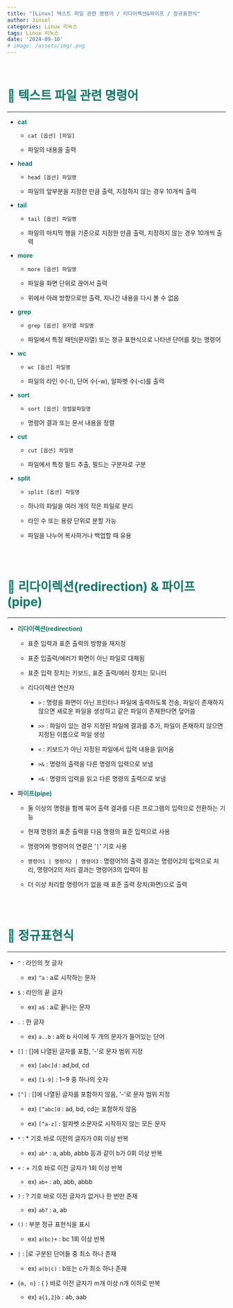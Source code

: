 ```yaml
---
title: "[Linux] 텍스트 파일 관련 명령어 / 리다이렉션&파이프 / 정규표현식"
author: Jinsol
categories: Linux 리눅스
tags: Linux 리눅스
date: '2024-09-10'
# image: /assets/img/.png
---
```


<br>

# <span style="color:#0D7C66">**🐧 텍스트 파일 관련 명령어**</span>
<hr>

- <span style="color:#0D7C66">**cat**</span>

  - ```cat [옵션] [파일]```
  
  - 파일의 내용을 출력

- <span style="color:#0D7C66">**head**</span>
  
  - ```head [옵션] 파일명```
  
  - 파일의 앞부분을 지정한 만큼 출력, 지정하지 않는 경우 10개씩 출력

- <span style="color:#0D7C66">**tail**</span>
  
  - ```tail [옵션] 파일명```
  
  - 파일의 마지막 행을 기준으로 지정한 만큼 출력, 지정하지 않는 경우 10개씩 출력

- <span style="color:#0D7C66">**more**</span>
  
  - ```more [옵션] 파일명```
  
  - 파일을 화면 단위로 끊어서 출력
  
  - 위에서 아래 방향으로만 출력, 지나간 내용을 다시 볼 수 없음

- <span style="color:#0D7C66">**grep**</span>
 
  - ```grep [옵션] 문자열 파일명```
 
  - 파일에서 특정 패턴(문자열) 또는 졍규 표현식으로 나타낸 단어를 찾는 명령어

- <span style="color:#0D7C66">**wc**</span>
  
  - ```wc [옵션] 파일명```
  
  - 파일의 라인 수(-l), 단어 수(-w), 알파벳 수(-c)를 출력

- <span style="color:#0D7C66">**sort**</span>
  
  - ```sort [옵션] 정렬할파일명```
  
  - 명령어 결과 또는 문서 내용을 정렬

- <span style="color:#0D7C66">**cut**</span>
  
  - ```cut [옵션] 파일명```
  
  - 파일에서 특정 필드 추출, 필드는 구분자로 구분

- <span style="color:#0D7C66">**split**</span>
  
  - ```split [옵션] 파일명```
  
  - 하나의 파일을 여러 개의 작은 파일로 분리
  
  - 라인 수 또는 용량 단위로 분할 가능
  
  - 파일을 나누어 복사하거나 백업할 때 유용

<br>
<br>

# <span style="color:#0D7C66">**🐧 리다이렉션(redirection) & 파이프(pipe)**</span>
<hr>

- <span style="color:#0D7C66">**리다이렉션(redirection)**</span>
  
  - 표준 입력과 표준 출력의 방향을 재지정
  
  - 표준 입출력/에러가 화면이 아닌 파일로 대체됨
  
  - 표준 입력 장치는 키보드, 표준 출력/에러 장치는 모니터
  
  - 리다이렉션 연산자
    
    - `>` : 명령을 화면이 아닌 프린터나 파일에 출력하도록 전송, 파일이 존재하지 않으면 새로운 파일을 생성하고 같은 파일이 존재한다면 덮어씀
    
    - `>>` : 파일이 있는 경우 지정된 파일에 결과를 추가, 파일이 존재하지 않으면 지정된 이름으로 파일 생성
    
    - `<` : 키보드가 아닌 지정된 파일에서 입력 내용을 읽어옴
    
    - `>&` : 명령의 출력을 다른 명령의 입력으로 보냄
    
    - `<&` : 명령의 입력을 읽고 다른 명령의 출력으로 보냄

- <span style="color:#0D7C66">**파이프(pipe)**</span>
  
  - 둘 이상의 명령을 함께 묶어 출력 결과를 다른 프로그램의 입력으로 전환하는 기능
  
  - 현재 명령의 표준 출력을 다음 명령의 표준 입력으로 사용
  
  - 명령어와 명령어의 연결은 '`|`' 기호 사용
  
  - ```명령어1 | 명령어2 | 명령어3``` : 명령어1의 출력 결과는 명령어2의 입력으로 처리, 명령어2의 처리 결과는 명령어3의 입력이 됨
  
  - 더 이상 처리할 명령어가 없을 때 표준 출력 장치(화면)으로 출력

<br>
<br>

# <span style="color:#0D7C66">**🐧 정규표현식**</span>
<hr>

- `^` : 라인의 첫 글자
  
  - ex) `^a` : a로 시작하는 문자

- `$` : 라인의 끝 글자
  
  - ex) `a$` : a로 끝나는 문자

- `.` : 한 글자
  
  - ex) `a..b` : a와 b 사이에 두 개의 문자가 들어있는 단어

- `[]` : []에 나열된 글자를 포함, '-'로 문자 범위 지정
  
  - ex) `[abc]d` : ad,bd, cd 
  
  - ex) `[1-9]` : 1~9 중 하나의 숫자

- `[^]` : []에 나열된 글자를 포함하지 않음, '-'로 문자 범위 지정
  
  - ex) `[^abc]d` : ad, bd, cd는 포함하지 않음
  
  - ex) `[^a-z]` : 알파벳 소문자로 시작하지 않는 모든 문자

- `*` : * 기호 바로 이전의 글자가 0회 이상 반복
  
  - ex) `ab*` : a, abb, abbb 등과 같이 b가 0회 이상 반복

- `+` : + 기호 바로 이전 글자가 1회 이상 반복
  
  - ex) `ab+` : ab, abb, abbb

- `?` : ? 기호 바로 이전 글자가 없거나 한 번만 존재
  
  - ex) `ab?` : a, ab 

- `()` : 부분 정규 표현식을 표시
  
  - ex) `a(bc)+` : bc 1회 이상 반복

- `|` : |로 구분된 단어들 중 최소 하나 존재
  
  - ex) `a(b|c)` : b또는 c가 최소 하나 존재

- `{m, n}` : { } 바로 이전 글자가 m개 이상 n개 이하로 반복
  
  - ex) `a{1,2}b` : ab, aab